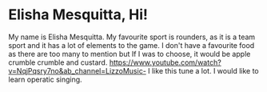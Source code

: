 # Elisha Mesquitta, Hi!
My name is Elisha Mesquitta.
My favourite sport is rounders, as it is a team sport and it has a lot of elements to the game.
I don't have a favourite food as there are too many to mention but If I was to choose, it would be apple crumble crumble and custard.
https://www.youtube.com/watch?v=NqjPqsry7no&ab_channel=LizzoMusic- I like this tune a lot.
I would like to learn operatic singing.